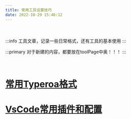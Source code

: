 ```yaml
---
title: 常用工具设置技巧
date: 2022-10-29 15:46:12
---
```


<br><br>
:::info
工具文章，记录一些日常格式，还有工具的基本使用
:::

:::primary
对于新建的内容，都要放在toolPage中奥！！！
:::


<br>

# [常用Typeroa格式](/toolsPage/常用Typeroa格式)

# [VsCode常用插件和配置](/toolsPage/VsCode)



